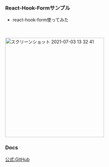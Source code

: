 
### React-Hook-Formサンプル
- react-hook-form使ってみた
<br />
<br />

<img width="316" alt="スクリーンショット 2021-07-03 13 32 41" src="https://user-images.githubusercontent.com/71884766/124342986-26dd9300-dc03-11eb-9c17-7316a9b25e20.png">

### Docs
[公式:GitHub](https://github.com/react-hook-form/react-hook-form)
